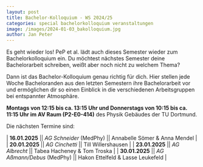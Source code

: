 ```yaml
---
layout: post
title: Bachelor-Kolloquium - WS 2024/25
categories: special bachelorkolloquium veranstaltungen
image: /images/2024-01-03_bakolloquium.jpg
author: Jan Peter
---
```


Es geht wieder los! PeP et al. lädt auch dieses Semester wieder zum Bachelorkolloquium ein.
Du möchtest nächstes Semester deine Bachelorarbeit schreiben, weißt aber noch nicht zu welchem Thema?

Dann ist das Bachelor-Kolloquium genau richtig für dich.
Hier stellen jede Woche Bacheloranden aus den letzten Semestern ihre Bachelorarbeit vor und ermöglichen dir so einen Einblick in die verschiedenen Arbeitsgruppen bei entspannter Atmosphäre.

**Montags von 12:15 bis ca. 13:15 Uhr und Donnerstags von 10:15 bis ca. 11:15 Uhr im AV Raum (P2-E0-414)** des Physik Gebäudes der TU Dortmund.

Die nächsten Termine sind:

| **16.01.2025** || _AG Schneider_ (MedPhy) || Annabelle Sömer & Anna Mendel |
| **20.01.2025** || _AG Cinchetti_ || Till Willershausen |
| **23.01.2025** || _AG Albrecht_ || Tabea Hacheney & Tom Troska |
| **30.01.2025** || _AG Aßmann/Debus_ (MedPhy) || Hakon Ettelfeld & Lasse Leukefeld |